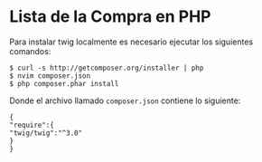# Lista de la Compra en PHP

Para instalar twig localmente es necesario ejecutar los siguientes comandos:

	$ curl -s http://getcomposer.org/installer | php
	$ nvim composer.json
	$ php composer.phar install

Donde el archivo llamado `composer.json` contiene lo siguiente:
	
	{
	"require":{
	"twig/twig":"^3.0"
	}
	}

